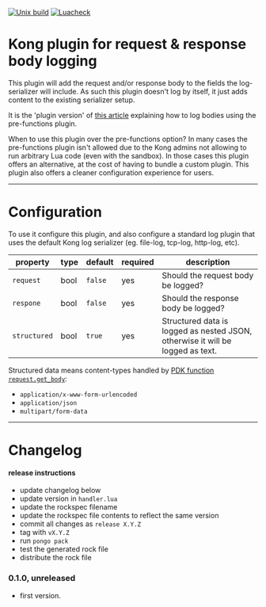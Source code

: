 [![Unix build](https://img.shields.io/github/actions/workflow/status/Tieske/kong-plugin-body-log/test.yml?branch=master&label=Test&logo=linux)](https://github.com/Tieske/kong-plugin-body-log/actions/workflows/test.yml)
[![Luacheck](https://github.com/Tieske/kong-plugin-body-log/workflows/Lint/badge.svg)](https://github.com/Tieske/kong-plugin-body-log/actions/workflows/lint.yml)

Kong plugin for request & response body logging
===============================================

This plugin will add the request and/or response body to the fields the log-serializer
will include. As such this plugin doesn't log by itself, it just adds content to the
existing serializer setup.

It is the 'plugin version' of [this article](https://support.konghq.com/support/s/article/How-to-add-Request-and-Response-payloads-to-the-logging-plugins)
explaining how to log bodies using the pre-functions plugin.

When to use this plugin over the pre-functions option?
In many cases the pre-functions plugin isn't allowed due to the Kong admins not
allowing to run arbitrary Lua code (even with the sandbox). In those cases this
plugin offers an alternative, at the cost of having to bundle a custom plugin.
This plugin also offers a cleaner configuration experience for users.

---

Configuration
=============

To use it configure this plugin, and also configure a standard log plugin that uses
the default Kong log serializer (eg. file-log, tcp-log, http-log, etc).

property | type | default | required | description
-|-|-|-|-
`request`| bool | `false` | yes | Should the request body be logged?
`respone`| bool | `false` | yes | Should the response body be logged?
`structured`| bool | `true` | yes | Structured data is logged as nested JSON, otherwise it will be logged as text.

Structured data means content-types handled by [PDK function `request.get_body`](https://docs.konghq.com/gateway/latest/plugin-development/pdk/kong.request/#kongrequestget_bodymimetype-max_args-max_allowed_file_size):

- `application/x-www-form-urlencoded`
- `application/json`
- `multipart/form-data`


---

Changelog
=========

#### release instructions

- update changelog below
- update version in `handler.lua`
- update the rockspec filename
- update the rockspec file contents to reflect the same version
- commit all changes as `release X.Y.Z`
- tag with `vX.Y.Z`
- run `pongo pack`
- test the generated rock file
- distribute the rock file

### 0.1.0, unreleased

- first version.

